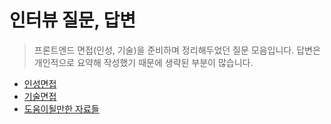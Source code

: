 # 인터뷰 질문, 답변

> 프론트엔드 면접(인성, 기술)을 준비하며 정리해두었던 질문 모음입니다. 답변은 개인적으로 요약해 작성했기 때문에 생략된 부분이 많습니다.

- [인성면접](./인성면접/README.md)
- [기술면접](./기술면접/README.md)
- [도움이될만한 자료들](./도움이될만한자료들/README.md)
